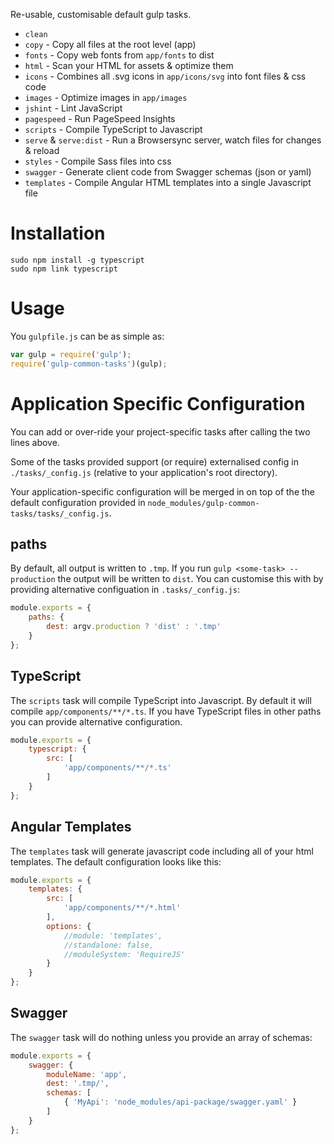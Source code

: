 Re-usable, customisable default gulp tasks.
 
- `clean`
- `copy` - Copy all files at the root level (app)
- `fonts` - Copy web fonts from `app/fonts` to dist
- `html` - Scan your HTML for assets & optimize them
- `icons` - Combines all .svg icons in `app/icons/svg` into font files & css code
- `images` - Optimize images in `app/images`
- `jshint` - Lint JavaScript
- `pagespeed` - Run PageSpeed Insights
- `scripts` - Compile TypeScript to Javascript
- `serve` & `serve:dist` - Run a Browsersync server, watch files for changes & reload
- `styles` - Compile Sass files into css
- `swagger` - Generate client code from Swagger schemas (json or yaml)
- `templates` - Compile Angular HTML templates into a single Javascript file

# Installation

```
sudo npm install -g typescript
sudo npm link typescript
```

# Usage

You `gulpfile.js` can be as simple as:

```javascript
var gulp = require('gulp');
require('gulp-common-tasks')(gulp);
```

# Application Specific Configuration

You can add or over-ride your project-specific tasks after calling the two lines above.

Some of the tasks provided support (or require) externalised config in `./tasks/_config.js` (relative to your application's root directory).

Your application-specific configuration will be merged in on top of the the default configuration provided in `node_modules/gulp-common-tasks/tasks/_config.js`.


## paths

By default, all output is written to `.tmp`.  If you run `gulp <some-task> --production` the output will be written to `dist`.
You can customise this with by providing alternative configuation in `.tasks/_config.js`:

```javascript
module.exports = {
    paths: {
        dest: argv.production ? 'dist' : '.tmp'
    }
};
```

## TypeScript

The `scripts` task will compile TypeScript into Javascript.  By default it will compile `app/components/**/*.ts`.
If you have TypeScript files in other paths you can provide alternative configuration.

```javascript
module.exports = {
    typescript: {
        src: [
            'app/components/**/*.ts'
        ]
    }
};
```

## Angular Templates

The `templates` task will generate javascript code including all of your html templates.  The default configuration looks like this:

```javascript
module.exports = {
    templates: {
        src: [
            'app/components/**/*.html'
        ],
        options: {
            //module: 'templates',
            //standalone: false,
            //moduleSystem: 'RequireJS'
        }
    }
};    
```

## Swagger

The `swagger` task will do nothing unless you provide an array of schemas:

```javascript
module.exports = {
    swagger: {
        moduleName: 'app',
        dest: '.tmp/',
        schemas: [
            { 'MyApi': 'node_modules/api-package/swagger.yaml' }
        ]
    }
};
```